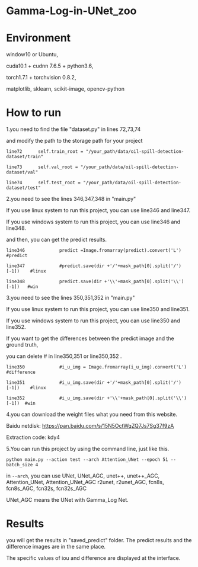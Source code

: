 # Gamma-Log-in-UNet_zoo
# Environment

window10 or Ubuntu, 

cuda10.1 + cudnn 7.6.5 + python3.6,

torch1.7.1 + torchvision 0.8.2,

matplotlib, sklearn, scikit-image, opencv-python

# How to run

1.you need to find the file "dataset.py" in lines 72,73,74
  
  and modify the path to the storage path for your project
  ```
  line72      self.train_root = "/your_path/data/oil-spill-detection-dataset/train"
  
  line73      self.val_root = "/your_path/data/oil-spill-detection-dataset/val"
  
  line74      self.test_root = "/your_path/data/oil-spill-detection-dataset/test"
  ```
2.you need to see the lines 346,347,348 in "main.py"

  If you use linux system to run this project, you can use line346 and line347.
  
  If you use windows system to run this project, you can use line346 and line348.
  
  and then, you can get the predict results.                   
  
  ```
  line346             predict =Image.fromarray(predict).convert('L')         #predict
  
  line347             #predict.save(dir +'/'+mask_path[0].split('/')[-1])    #linux
  
  line348             predict.save(dir +'\\'+mask_path[0].split('\\')[-1])   #win
  ```

3.you need to see the lines 350,351,352 in "main.py"

  If you use linux system to run this project, you can use line350 and line351.
  
  If you use windows system to run this project, you can use line350 and line352.
   
  If you want to get the differences between the predict image and the ground truth,
  
  you can delete # in line350,351 or line350,352 .

  ```
  line350             #i_u_img = Image.fromarray(i_u_img).convert('L')       #difference
   
  line351             #i_u_img.save(dir +'/'+mask_path[0].split('/')[-1])    #linux
   
  line352             #i_u_img.save(dir +'\\'+mask_path[0].split('\\')[-1])  #win
  ```

4.you can download the weight files what you need  from this website.
    
  Baidu netdisk:  https://pan.baidu.com/s/15N5OctWqZQ7Js7Sg37f9zA
    
  Extraction code:  kdy4


5.You can run this project by using the command line, just like this.
 
  ```python main.py --action test --arch Attention_UNet --epoch 51 --batch_size 4```
  
  in ```--arch```, you can use UNet, UNet_AGC, unet++, unet++_AGC, Attention_UNet, Attention_UNet_AGC
                         r2unet, r2unet_AGC, fcn8s, fcn8s_AGC, fcn32s, fcn32s_AGC
  
  UNet_AGC means the UNet with Gamma_Log Net.
  
  
# Results
 
 you will get the results in "saved_predict" folder.
 The predict results and the difference images are in the same place.
 
 The specific values of iou and difference are displayed at the interface.
  
  
  
  
 





